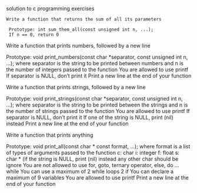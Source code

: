 solution to c programming exercises

    Write a function that returns the sum of all its parameters

     Prototype: int sum_them_all(const unsigned int n, ...);
     If n == 0, return 0

Write a function that prints numbers, followed by a new line

 Prototype: void print_numbers(const char *separator, const unsigned int n, ...);
 where separator is the string to be printed between numbers
 and n is the number of integers passed to the function
 You are allowed to use printf
 If separator is NULL, don’t print it
 Print a new line at the end of your function

Write a function that prints strings, followed by a new line

 Prototype: void print_strings(const char *separator, const unsigned int n, ...);
 where separator is the string to be printed between the strings
 and n is the number of strings passed to the function
 You are allowed to use printf
 If separator is NULL, don’t print it
 If one of the string is NULL, print (nil) instead
 Print a new line at the end of your function		

Write a function that prints anything

 Prototype: void print_all(const char * const format, ...);
 where format is a list of types of arguments passed to the function
 	c: char
 	i: integer
 	f: float
 	s: char * (if the string is NULL, print (nil) instead
 	any other char should be ignore
 You are not allowed to use for, goto, ternary operator, else, do ... while
 You can use a maximum of
 	2 while loops
 	2 if
 You can declare a maximum of 9 variables
 You are allowed to use printf
 Print a new line at the end of your function

